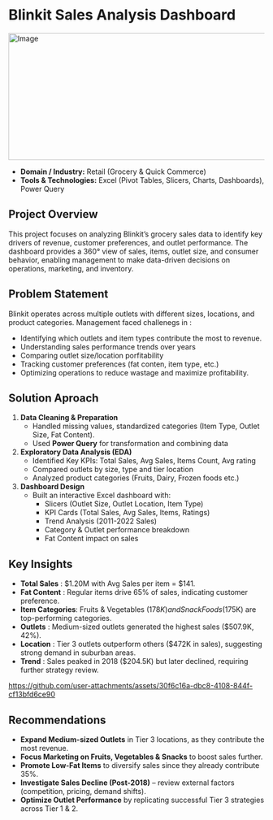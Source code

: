 # Blinkit Sales Analysis Dashboard

<img width="712" height="250" alt="Image" src="https://github.com/user-attachments/assets/0972d7a7-f580-49c6-9df3-a637484019d6" />

- **Domain / Industry:** Retail (Grocery & Quick Commerce)
- **Tools & Technologies:** Excel (Pivot Tables, Slicers, Charts, Dashboards), Power Query

## Project Overview
This project focuses on analyzing Blinkit’s grocery sales data to identify key drivers of revenue, customer preferences, and outlet performance. The dashboard provides a 360° view of sales, items, outlet size, and consumer behavior, enabling management to make data-driven decisions on operations, marketing, and inventory.

## Problem Statement
Blinkit operates across multiple outlets with different sizes, locations, and product categories. Management faced challenegs in :

- Identifying which outlets and item types contribute the most to revenue.
- Understanding sales performance trends over years
- Comparing outlet size/location porfitability
- Tracking customer preferences (fat conten, item type, etc.)
- Optimizing operations to reduce wastage and maximize profitability.

## Solution Aproach
1. **Data Cleaning & Preparation**
    - Handled missing values, standardized categories (Item Type, Outlet Size, Fat Content).
    - Used **Power Query** for transformation and combining data
2. **Exploratory Data Analysis (EDA)**
    - Identified Key KPIs: Total Sales, Avg Sales, Items Count, Avg rating
    - Compared outlets by size, type and tier location
    - Analyzed product categories (Fruits, Dairy, Frozen foods etc.)
3. **Dashboard Design**
    - Built an interactive Excel dashboard with:
      - Slicers (Outlet Size, Outlet Location, Item Type)
      - KPI Cards (Total Sales, Avg Sales, Items, Ratings)
      - Trend Analysis (2011-2022 Sales)
      - Category & Outlet performance breakdown
      - Fat Content impact on sales
     
## Key Insights
  - **Total Sales** : $1.20M with Avg Sales per item = $141.
  - **Fat Content** : Regular items drive 65% of sales, indicating customer preference.
  - **Item Categories**: Fruits & Vegetables ($178K) and Snack Foods ($175K) are top-performing categories.
  - **Outlets** : Medium-sized outlets generated the highest sales ($507.9K, 42%).
  - **Location** : Tier 3 outlets outperform others ($472K in sales), suggesting strong demand in suburban areas.
  - **Trend** : Sales peaked in 2018 ($204.5K) but later declined, requiring further strategy review.

https://github.com/user-attachments/assets/30f6c16a-dbc8-4108-844f-cf13bfd6ce90

## Recommendations
  - **Expand Medium-sized Outlets** in Tier 3 locations, as they contribute the most revenue.
  - **Focus Marketing on Fruits, Vegetables & Snacks** to boost sales further.
  - **Promote Low-Fat Items** to diversify sales since they already contribute 35%.
  - **Investigate Sales Decline (Post-2018)** – review external factors (competition, pricing, demand shifts).
  - **Optimize Outlet Performance** by replicating successful Tier 3 strategies across Tier 1 & 2.












